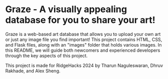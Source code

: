 # Graze - A visually appealing database for you to share your art!

Graze is a web-based art database that allows you to upload your own art or just any image file you find important! This project contains HTML, CSS, and Flask files, along with an "images" folder that holds various images. In this README, we will guide both newcomers and experienced developers through the key aspects of this project.

This project is made for RidgeHacks 2024 by Tharun Naguleswaran, Dhruv Rakhade, and Alex Sheng.
